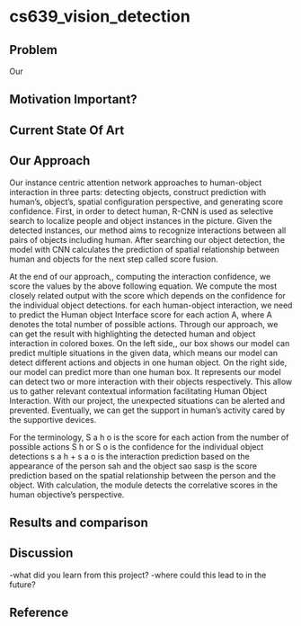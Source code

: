 # cs639_vision_detection

## Problem
Our 

## Motivation Important?

## Current State Of Art

## Our Approach 
Our  instance centric attention network approaches to human-object interaction in three parts: detecting objects, construct prediction with human’s, object’s, spatial configuration perspective, and generating score confidence.
First, in order to detect human, R-CNN is used as selective search to localize people and object instances in the picture. Given the detected instances, our method aims to recognize interactions between all pairs of objects including human.
After searching our object detection, the model with CNN calculates the prediction of spatial relationship between human and objects for the next step called score fusion.

At the end of our approach,, computing the interaction confidence, we score the values by the above following equation. We compute the most closely related output with the score which depends on the confidence for the individual object detections. for each human-object interaction, we need to predict the Human object Interface score for each action A, where A denotes the total number of possible actions.
Through our approach, we can get the result with highlighting the detected human and object interaction in colored boxes.
On the left side,, our box shows our model can predict multiple situations in the given data, which means our model can detect different actions and objects in one human object.
On the right side, our model can predict more than one human box.
It represents our model can detect two or more interaction with their objects respectively.
This allow us to gather relevant contextual information facilitating Human Object Interaction.
With our project, the unexpected situations can be alerted and prevented.
Eventually, we can get the support in human’s activity cared by the supportive devices. 

For the terminology,
S a h o is the score for each action from the number of possible actions
S h or S o is the confidence for the individual object detections
s a h + s a o is the interaction prediction based on the appearance of the person sah and the object sao
sasp is  the score prediction based on the spatial relationship between the person and the object.
With calculation, the module detects the correlative scores in the human objective’s perspective.

## Results and comparison

## Discussion 
-what did you learn from this project?
-where could this lead to in the future? 




## Reference

